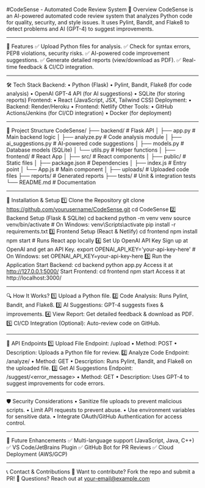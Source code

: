 #CodeSense - Automated Code Review System
📌 Overview
CodeSense is an AI-powered automated code review system that analyzes Python code for quality, security, and style issues. It uses Pylint, Bandit, and Flake8 to detect problems and AI (GPT-4) to suggest improvements.
________________________________________
📜 Features
✅ Upload Python files for analysis. ✅ Check for syntax errors, PEP8 violations, security risks. ✅ AI-powered code improvement suggestions. ✅ Generate detailed reports (view/download as PDF). ✅ Real-time feedback & CI/CD integration.
________________________________________
🛠️ Tech Stack
Backend:
•	Python (Flask)
•	Pylint, Bandit, Flake8 (for code analysis)
•	OpenAI GPT-4 API (for AI suggestions)
•	SQLite (for storing reports)
Frontend:
•	React (JavaScript, JSX, Tailwind CSS)
Deployment:
•	Backend: Render/Heroku
•	Frontend: Netlify
Other Tools:
•	GitHub Actions/Jenkins (for CI/CD integration)
•	Docker (for deployment)
________________________________________
📂 Project Structure
CodeSense/
├── backend/              # Flask API
│   ├── app.py           # Main backend logic
│   ├── analyze.py       # Code analysis module
│   ├── ai_suggestions.py # AI-powered code suggestions
│   ├── models.py        # Database models (SQLite)
│   └── utils.py         # Helper functions
│
├── frontend/             # React App
│   ├── src/             # React components
│   ├── public/          # Static files
│   ├── package.json     # Dependencies
│   ├── index.js         # Entry point
│   └── App.js           # Main component
│
├── uploads/              # Uploaded code files
├── reports/              # Generated reports
├── tests/                # Unit & integration tests
└── README.md             # Documentation
________________________________________
🚀 Installation & Setup
1️⃣ Clone the Repository
git clone https://github.com/yourusername/CodeSense.git
cd CodeSense
2️⃣ Backend Setup (Flask & SQLite)
cd backend
python -m venv venv
source venv/bin/activate  # On Windows: venv\Scripts\activate
pip install -r requirements.txt
3️⃣ Frontend Setup (React & Netlify)
cd frontend
npm install
npm start  # Runs React app locally
4️⃣ Set Up OpenAI API Key
Sign up at OpenAI and get an API Key.
export OPENAI_API_KEY='your-api-key-here'  # On Windows: set OPENAI_API_KEY=your-api-key-here
5️⃣ Run the Application
Start Backend:
cd backend
python app.py
Access it at http://127.0.0.1:5000/
Start Frontend:
cd frontend
npm start
Access it at http://localhost:3000/
________________________________________
🔍 How It Works?
1️⃣ Upload a Python file. 2️⃣ Code Analysis: Runs Pylint, Bandit, and Flake8. 3️⃣ AI Suggestions: GPT-4 suggests fixes & improvements. 4️⃣ View Report: Get detailed feedback & download as PDF. 5️⃣ CI/CD Integration (Optional): Auto-review code on GitHub.
________________________________________
📜 API Endpoints
1️⃣ Upload File
Endpoint: /upload
•	Method: POST
•	Description: Uploads a Python file for review.
2️⃣ Analyze Code
Endpoint: /analyze/<filename>
•	Method: GET
•	Description: Runs Pylint, Bandit, and Flake8 on the uploaded file.
3️⃣ Get AI Suggestions
Endpoint: /suggest/<error_message>
•	Method: GET
•	Description: Uses GPT-4 to suggest improvements for code errors.
________________________________________
🛡️ Security Considerations
•	Sanitize file uploads to prevent malicious scripts.
•	Limit API requests to prevent abuse.
•	Use environment variables for sensitive data.
•	Integrate OAuth/GitHub Authentication for access control.
________________________________________
🚀 Future Enhancements
✅ Multi-language support (JavaScript, Java, C++) ✅ VS Code/JetBrains Plugin ✅ GitHub Bot for PR Reviews ✅ Cloud Deployment (AWS/GCP)
________________________________________
📞 Contact & Contributions
🤝 Want to contribute? Fork the repo and submit a PR! 📧 Questions? Reach out at your-email@example.com

